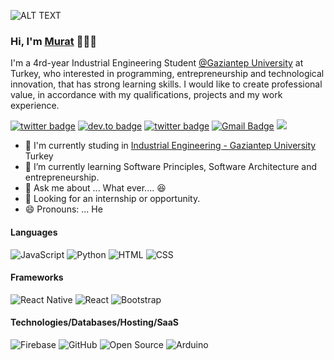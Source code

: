 ![ALT TEXT](https://media.giphy.com/media/vFKqnCdLPNOKc/giphy.gif)

### Hi, I'm <a href="https://muratseven.com.tr">Murat</a> 👋🏻‍💻

I'm a 4rd-year Industrial Engineering Student [@Gaziantep University](https://www.gantep.edu.tr/) at Turkey, who interested in programming, entrepreneurship and technological innovation, that has strong learning skills. I would like to create professional value, in accordance with my qualifications, projects and my work experience. <br/>

[![twitter badge](https://img.shields.io/badge/-@muratsvn7-%231FA1F1?style=flat&logo=twitter&logoColor=white)](https://twitter.com/Muratsvn7)
[![dev.to badge](https://img.shields.io/badge/-muratseven-%230177B5?style=flat&logo=linkedin)](https://www.linkedin.com/in/murat-seven/)
[![twitter badge](https://img.shields.io/badge/-@murat_sevenn-%23E4415F?style=flat&logo=instagram&logoColor=white)](https://www.instagram.com/murat_sevenn)
[![Gmail Badge](https://img.shields.io/badge/-Gmail-c14438?style=flat-square&logo=Gmail&logoColor=white&link=mailto:info@muratseven.com.tr)](mailto:info@muratseven.com.tr)
![](https://komarev.com/ghpvc/?username=aboelkassem&color=brightgreen&style=flat)

- :school: I'm currently studing in [Industrial Engineering - Gaziantep University](https://www.gantep.edu.tr/) Turkey
- 🌱 I’m currently learning Software Principles, Software Architecture and entrepreneurship.
- 💬 Ask me about ... What ever.... :laughing:
- 👯 Looking for an internship or opportunity.
- 😄 Pronouns: ... He

#### Languages
![JavaScript](https://img.shields.io/badge/-JavaScript-fff?&logo=JavaScript&logoColor=ddc508)
![Python](https://img.shields.io/badge/python%20-%2314354C.svg?&style=for-the-badge&logo=python&logoColor=white)
![HTML](https://img.shields.io/badge/-HTML-fff?&logo=HTML5)
![CSS](https://img.shields.io/badge/-CSS-fff?&logo=CSS3&logoColor=blue)

#### Frameworks
![React Native](https://img.shields.io/badge/react_native%20-%2320232a.svg?&style=for-the-badge&logo=react&logoColor=%2361DAFB)
![React](https://img.shields.io/badge/react%20-%2320232a.svg?&style=for-the-badge&logo=react&logoColor=%2361DAFB)
![Bootstrap](https://img.shields.io/badge/bootstrap%20-%23563D7C.svg?&style=for-the-badge&logo=bootstrap&logoColor=white)

#### Technologies/Databases/Hosting/SaaS
![Firebase](https://img.shields.io/badge/firebase%20-%23039BE5.svg?&style=for-the-badge&logo=firebase)
![GitHub](https://img.shields.io/badge/github%20-%23121011.svg?&style=for-the-badge&logo=github&logoColor=white)
![Open Source](https://img.shields.io/badge/-Open%20Source-fff?style=flat&logo=open-source-Initiative)
![Arduino](https://img.shields.io/badge/-Arduino-00979D?style=for-the-badge&logo=Arduino&logoColor=white)




